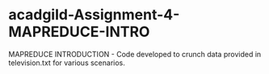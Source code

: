 # acadgild-Assignment-4-MAPREDUCE-INTRO
MAPREDUCE INTRODUCTION - Code developed to crunch data provided in television.txt for various scenarios.
